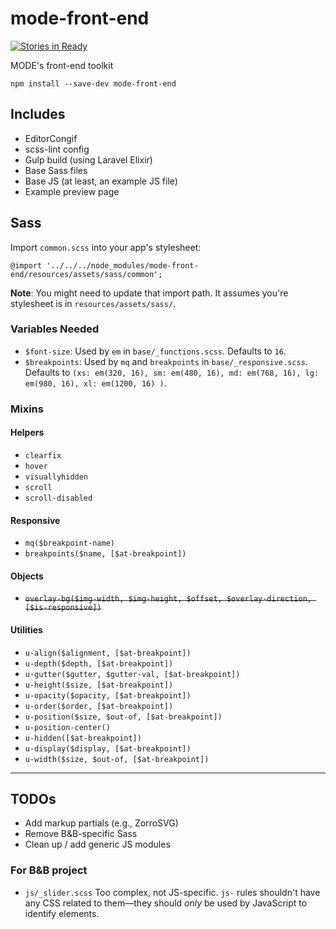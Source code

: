 # mode-front-end

[![Stories in Ready](https://badge.waffle.io/tannerhodges/mode-front-end.png?label=ready&title=Ready)](https://waffle.io/tannerhodges/mode-front-end)

MODE's front-end toolkit

```
npm install --save-dev mode-front-end
```

## Includes

- EditorCongif
- scss-lint config
- Gulp build (using Laravel Elixir)
- Base Sass files
- Base JS (at least, an example JS file)
- Example preview page

## Sass

Import `common.scss` into your app's stylesheet:

```
@import '../../../node_modules/mode-front-end/resources/assets/sass/common';
```

**Note**: You might need to update that import path. It assumes you're
stylesheet is in `resources/assets/sass/`.

### Variables Needed

- `$font-size`: Used by `em` in `base/_functions.scss`. Defaults to `16`.
- `$breakpoints`: Used by `mq` and `breakpoints` in `base/_responsive.scss`.
  Defaults to `(xs: em(320, 16), sm: em(480, 16), md: em(768, 16), lg: em(980,
  16), xl: em(1200, 16) )`.

### Mixins

#### Helpers

- `clearfix`
- `hover`
- `visuallyhidden`
- `scroll`
- `scroll-disabled`

#### Responsive

- `mq($breakpoint-name)`
- `breakpoints($name, [$at-breakpoint])`

#### Objects

- ~~`overlay-bg($img-width, $img-height, $offset, $overlay-direction, [$is-responsive])`~~

#### Utilities

- `u-align($alignment, [$at-breakpoint])`
- `u-depth($depth, [$at-breakpoint])`
- `u-gutter($gutter, $gutter-val, [$at-breakpoint])`
- `u-height($size, [$at-breakpoint])`
- `u-opacity($opacity, [$at-breakpoint])`
- `u-order($order, [$at-breakpoint])`
- `u-position($size, $out-of, [$at-breakpoint])`
- `u-position-center()`
- `u-hidden([$at-breakpoint])`
- `u-display($display, [$at-breakpoint])`
- `u-width($size, $out-of, [$at-breakpoint])`

---

## TODOs

- Add markup partials (e.g., ZorroSVG)
- Remove B&B-specific Sass
- Clean up / add generic JS modules

### For B&B project

- `js/_slider.scss` Too complex, not JS-specific. `js-` rules shouldn't have
  any CSS related to them—they should *only* be used by JavaScript to identify
  elements.
